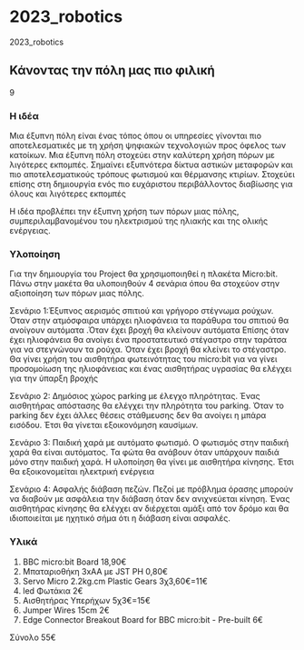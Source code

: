 # 2023_robotics
2023_robotics
## Κάνοντας την πόλη μας πιο φιλική
9
### Η ιδέα
Μια έξυπνη πόλη είναι ένας τόπος όπου οι υπηρεσίες γίνονται πιο αποτελεσματικές με τη χρήση ψηφιακών τεχνολογιών προς όφελος των κατοίκων. Μια έξυπνη πόλη στοχεύει στην καλύτερη χρήση πόρων με λιγότερες εκπομπές. Σημαίνει εξυπνότερα δίκτυα αστικών μεταφορών και πιο αποτελεσματικούς τρόπους φωτισμού και θέρμανσης κτιρίων. Στοχεύει επίσης στη δημιουργία ενός πιο ευχάριστου περιβάλλοντος διαβίωσης για όλους και λιγότερες εκπομπές

Η ιδέα προβλέπει την έξυπνη  χρήση των πόρων μιας πόλης, συμπεριλαμβανομένου του ηλεκτρισμού της ηλιακής και της ολικής ενέργειας. 

### Υλοποίηση
Για την δημιουργία του Project θα χρησιμοποιηθεί η πλακέτα Micro:bit. 
Πάνω στην μακέτα θα υλοποιηθούν  4 σενάρια όπου θα στοχεύον στην αξιοποίηση των πόρων μιας πόλης. 

Σενάριο 1:Έξυπνος αερισμός σπιτιού και γρήγορο στέγνωμα ρούχων. Όταν στην ατμόσφαιρα υπάρχει ηλιοφάνεια τα παράθυρα του σπιτιού θα ανοίγουν αυτόματα .Όταν έχει βροχή θα κλείνουν αυτόματα Επίσης όταν έχει ηλιοφάνεια θα ανοίγει ένα προστατευτικό στέγαστρο στην ταράτσα για να στεγνώνουν τα ρούχα. Όταν έχει βροχή θα κλείνει το στέγαστρο. Θα γίνει χρήση του αισθητήρα φωτεινότητας του micro:bit για να γίνει προσομοίωση της ηλιοφάνειας και ένας αισθητήρας υγρασίας θα ελέγχει για την ύπαρξη βροχής

Σενάριο 2: Δημόσιος χώρος parking με έλεγχο πληρότητας. Ένας αισθητήρας απόστασης θα ελέγχει την πληρότητα του parking. Όταν το parking δεν έχει άλλες θέσεις στάθμευσης δεν θα ανοίγει η μπάρα εισόδου. Έτσι θα γίνεται εξοικονόμηση καυσίμων.

Σενάριο 3: Παιδική χαρά με αυτόματο φωτισμό. Ο φωτισμός στην παιδική χαρά θα είναι αυτόματος. Τα φώτα θα ανάβουν όταν υπάρχουν παιδιά μόνο στην παιδική χαρά. Η υλοποίηση θα γίνει με αισθητήρα κίνησης. Έτσι θα εξοικονομείται ηλεκτρική ενέργεια

Σενάριο 4: Ασφαλής διάβαση πεζών. Πεζοί με πρόβλημα όρασης μπορούν να διαβούν με ασφάλεια την διάβαση όταν δεν ανιχνεύεται κίνηση. Ένας αισθητήρας κίνησης θα ελέγχει αν διέρχεται αμάξι από τον δρόμο και θα ιδιοποιείται με ηχητικό σήμα ότι η διάβαση είναι ασφαλές.

### Υλικά
1.	BBC micro:bit Board 18,90€
2.	Μπαταριοθήκη 3xΑΑ με JST PH 0,80€
3.	Servo Micro 2.2kg.cm Plastic Gears 3χ3,60€=11€
4.	led Φωτάκια  2€
5.	Αισθητήρας Υπερήχων 5χ3€=15€
6.	Jumper Wires 15cm 2€
7.	Edge Connector Breakout Board for BBC micro:bit - Pre-built 6€

Σύνολο 55€
